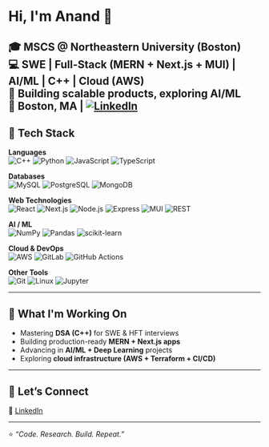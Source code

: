 # Hi, I'm Anand 👋

🎓 MSCS @ Northeastern University (Boston)  
💻 SWE | Full-Stack (MERN + Next.js + MUI) | AI/ML | C++ | Cloud (AWS)  
🚀 Building scalable products, exploring AI/ML  
📍 Boston, MA | [![LinkedIn](https://img.shields.io/badge/in-0A66C2?style=flat&logo=linkedin&logoColor=white)](https://www.linkedin.com/in/anand-rituraj-1990511b2/)
---

## 🔧 Tech Stack

**Languages**  
![C++](https://img.shields.io/badge/C++-00599C?style=for-the-badge&logo=cplusplus&logoColor=white)
![Python](https://img.shields.io/badge/Python-3776AB?style=for-the-badge&logo=python&logoColor=white)
![JavaScript](https://img.shields.io/badge/JavaScript-F7DF1E?style=for-the-badge&logo=javascript&logoColor=black)
![TypeScript](https://img.shields.io/badge/TypeScript-3178C6?style=for-the-badge&logo=typescript&logoColor=white)

**Databases**  
![MySQL](https://img.shields.io/badge/MySQL-4479A1?style=for-the-badge&logo=mysql&logoColor=white)
![PostgreSQL](https://img.shields.io/badge/PostgreSQL-316192?style=for-the-badge&logo=postgresql&logoColor=white)
![MongoDB](https://img.shields.io/badge/MongoDB-47A248?style=for-the-badge&logo=mongodb&logoColor=white)

**Web Technologies**  
![React](https://img.shields.io/badge/React-20232A?style=for-the-badge&logo=react&logoColor=61DAFB) 
![Next.js](https://img.shields.io/badge/Next.js-000000?style=for-the-badge&logo=nextdotjs&logoColor=white) 
![Node.js](https://img.shields.io/badge/Node.js-339933?style=for-the-badge&logo=nodedotjs&logoColor=white) 
![Express](https://img.shields.io/badge/Express-000000?style=for-the-badge&logo=express&logoColor=white) 
![MUI](https://img.shields.io/badge/MUI-007FFF?style=for-the-badge&logo=mui&logoColor=white) 
![REST](https://img.shields.io/badge/REST-02569B?style=for-the-badge&logo=postman&logoColor=white)

**AI / ML**  
![NumPy](https://img.shields.io/badge/NumPy-013243?style=for-the-badge&logo=numpy&logoColor=white)
![Pandas](https://img.shields.io/badge/Pandas-150458?style=for-the-badge&logo=pandas&logoColor=white)
![scikit-learn](https://img.shields.io/badge/scikit--learn-F7931E?style=for-the-badge&logo=scikitlearn&logoColor=white)


**Cloud & DevOps**  
![AWS](https://img.shields.io/badge/AWS-232F3E?style=for-the-badge&logo=amazonaws&logoColor=white)
![GitLab](https://img.shields.io/badge/GitLab-FCA121?style=for-the-badge&logo=gitlab&logoColor=white)
![GitHub Actions](https://img.shields.io/badge/GitHub_Actions-2088FF?style=for-the-badge&logo=githubactions&logoColor=white)


**Other Tools**  
![Git](https://img.shields.io/badge/Git-F05032?style=for-the-badge&logo=git&logoColor=white)
![Linux](https://img.shields.io/badge/Linux-FCC624?style=for-the-badge&logo=linux&logoColor=black)
![Jupyter](https://img.shields.io/badge/Jupyter-F37626?style=for-the-badge&logo=jupyter&logoColor=white)

---

## 🌱 What I'm Working On
- Mastering **DSA (C++)** for SWE & HFT interviews  
- Building production-ready **MERN + Next.js apps**  
- Advancing in **AI/ML + Deep Learning** projects  
- Exploring **cloud infrastructure (AWS + Terraform + CI/CD)**

---

## 🤝 Let’s Connect
💼 [LinkedIn](linkedin.com/in/anand-rituraj-1990511b2/)

---

⭐️ *“Code. Research. Build. Repeat.”*
